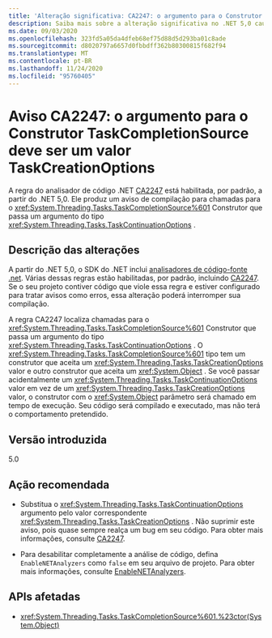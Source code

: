```yaml
---
title: 'Alteração significativa: CA2247: o argumento para o Construtor TaskCompletionSource deve ser um valor TaskCreationOptions'
description: Saiba mais sobre a alteração significativa no .NET 5,0 causada pela habilitação da regra de análise de código CA2247.
ms.date: 09/03/2020
ms.openlocfilehash: 323fd5a05da4dfeb68ef75d88d5d293ba01c8ade
ms.sourcegitcommit: d8020797a6657d0fbbdff362b80300815f682f94
ms.translationtype: MT
ms.contentlocale: pt-BR
ms.lasthandoff: 11/24/2020
ms.locfileid: "95760405"
---
```

# <a name="warning-ca2247-argument-to-taskcompletionsource-constructor-should-be-taskcreationoptions-value"></a>Aviso CA2247: o argumento para o Construtor TaskCompletionSource deve ser um valor TaskCreationOptions

A regra do analisador de código .NET [CA2247](/visualstudio/code-quality/ca2247) está habilitada, por padrão, a partir do .NET 5,0. Ele produz um aviso de compilação para chamadas para o <xref:System.Threading.Tasks.TaskCompletionSource%601> Construtor que passa um argumento do tipo <xref:System.Threading.Tasks.TaskContinuationOptions> .

## <a name="change-description"></a>Descrição das alterações

A partir do .NET 5,0, o SDK do .NET inclui [analisadores de código-fonte .net](../../../../fundamentals/code-analysis/overview.md). Várias dessas regras estão habilitadas, por padrão, incluindo [CA2247](/visualstudio/code-quality/ca2247). Se o seu projeto contiver código que viole essa regra e estiver configurado para tratar avisos como erros, essa alteração poderá interromper sua compilação.

A regra CA2247 localiza chamadas para o <xref:System.Threading.Tasks.TaskCompletionSource%601> Construtor que passa um argumento do tipo <xref:System.Threading.Tasks.TaskContinuationOptions> . O <xref:System.Threading.Tasks.TaskCompletionSource%601> tipo tem um construtor que aceita um <xref:System.Threading.Tasks.TaskCreationOptions> valor e outro construtor que aceita um <xref:System.Object> . Se você passar acidentalmente um <xref:System.Threading.Tasks.TaskContinuationOptions> valor em vez de um <xref:System.Threading.Tasks.TaskCreationOptions> valor, o construtor com o <xref:System.Object> parâmetro será chamado em tempo de execução. Seu código será compilado e executado, mas não terá o comportamento pretendido.

## <a name="version-introduced"></a>Versão introduzida

5.0

## <a name="recommended-action"></a>Ação recomendada

- Substitua o <xref:System.Threading.Tasks.TaskContinuationOptions> argumento pelo valor correspondente <xref:System.Threading.Tasks.TaskCreationOptions> . Não suprimir este aviso, pois quase sempre realça um bug em seu código. Para obter mais informações, consulte [CA2247](/visualstudio/code-quality/ca2247).

- Para desabilitar completamente a análise de código, defina `EnableNETAnalyzers` como `false` em seu arquivo de projeto. Para obter mais informações, consulte [EnableNETAnalyzers](../../../project-sdk/msbuild-props.md#enablenetanalyzers).

## <a name="affected-apis"></a>APIs afetadas

- <xref:System.Threading.Tasks.TaskCompletionSource%601.%23ctor(System.Object)>

<!--

### Affected APIs

- ``M:System.Threading.Tasks.TaskCompletionSource`1.#ctor(System.Object)``

### Category

Code analysis

-->
